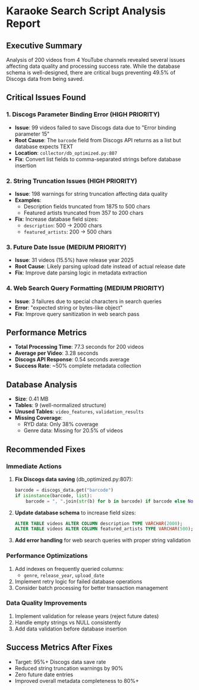 # Karaoke Search Script Analysis Report

## Executive Summary
Analysis of 200 videos from 4 YouTube channels revealed several issues affecting data quality and processing success rate. While the database schema is well-designed, there are critical bugs preventing 49.5% of Discogs data from being saved.

## Critical Issues Found

### 1. **Discogs Parameter Binding Error (HIGH PRIORITY)**
- **Issue**: 99 videos failed to save Discogs data due to "Error binding parameter 15"
- **Root Cause**: The `barcode` field from Discogs API returns as a list but database expects TEXT
- **Location**: `collector/db_optimized.py:807`
- **Fix**: Convert list fields to comma-separated strings before database insertion

### 2. **String Truncation Issues (HIGH PRIORITY)**
- **Issue**: 198 warnings for string truncation affecting data quality
- **Examples**:
  - Description fields truncated from 1875 to 500 chars
  - Featured artists truncated from 357 to 200 chars
- **Fix**: Increase database field sizes:
  - `description`: 500 → 2000 chars
  - `featured_artists`: 200 → 500 chars

### 3. **Future Date Issue (MEDIUM PRIORITY)**
- **Issue**: 31 videos (15.5%) have release year 2025
- **Root Cause**: Likely parsing upload date instead of actual release date
- **Fix**: Improve date parsing logic in metadata extraction

### 4. **Web Search Query Formatting (MEDIUM PRIORITY)**
- **Issue**: 3 failures due to special characters in search queries
- **Error**: "expected string or bytes-like object"
- **Fix**: Improve query sanitization in web search pass

## Performance Metrics
- **Total Processing Time**: 77.3 seconds for 200 videos
- **Average per Video**: 3.28 seconds
- **Discogs API Response**: 0.54 seconds average
- **Success Rate**: ~50% complete metadata collection

## Database Analysis
- **Size**: 0.41 MB
- **Tables**: 9 (well-normalized structure)
- **Unused Tables**: `video_features`, `validation_results`
- **Missing Coverage**: 
  - RYD data: Only 38% coverage
  - Genre data: Missing for 20.5% of videos

## Recommended Fixes

### Immediate Actions
1. **Fix Discogs data saving** (db_optimized.py:807):
   ```python
   barcode = discogs_data.get("barcode")
   if isinstance(barcode, list):
       barcode = ", ".join(str(b) for b in barcode) if barcode else None
   ```

2. **Update database schema** to increase field sizes:
   ```sql
   ALTER TABLE videos ALTER COLUMN description TYPE VARCHAR(2000);
   ALTER TABLE videos ALTER COLUMN featured_artists TYPE VARCHAR(500);
   ```

3. **Add error handling** for web search queries with proper string validation

### Performance Optimizations
1. Add indexes on frequently queried columns:
   - `genre`, `release_year`, `upload_date`
2. Implement retry logic for failed database operations
3. Consider batch processing for better transaction management

### Data Quality Improvements
1. Implement validation for release years (reject future dates)
2. Handle empty strings vs NULL consistently
3. Add data validation before database insertion

## Success Metrics After Fixes
- Target: 95%+ Discogs data save rate
- Reduced string truncation warnings by 90%
- Zero future date entries
- Improved overall metadata completeness to 80%+